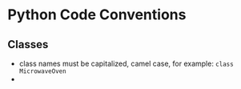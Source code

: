 
# Python Code Conventions

## Classes

- class names must be capitalized, camel case, for example: `class MicrowaveOven`
- 